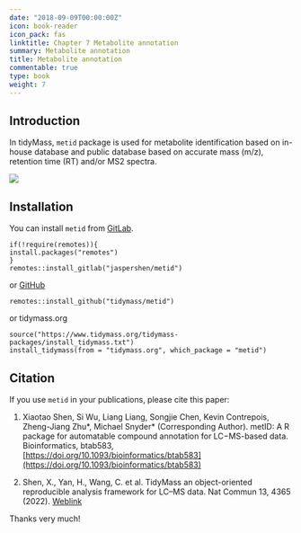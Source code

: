 ```yaml
---
date: "2018-09-09T00:00:00Z"
icon: book-reader
icon_pack: fas
linktitle: Chapter 7 Metabolite annotation
summary: Metabolite annotation
title: Metabolite annotation
commentable: true
type: book
weight: 7
---
```


## Introduction

In tidyMass, `metid` package is  used for metabolite identification based
on in-house database and public database based on accurate mass (m/z),
retention time (RT) and/or MS2 spectra.

![](/docs/chapter7/figures/Figure_1.png)

## Installation

You can install `metid` from [GitLab](https://gitlab.com/tidymass/metid).

```
if(!require(remotes)){
install.packages("remotes")
}
remotes::install_gitlab("jaspershen/metid")
```

or [GitHub](https://github.com/tidymass/metid)

```
remotes::install_github("tidymass/metid")
```

or tidymass.org

```
source("https://www.tidymass.org/tidymass-packages/install_tidymass.txt")
install_tidymass(from = "tidymass.org", which_package = "metid")
```

## Citation

If you use `metid` in your publications, please cite this paper:

1. Xiaotao Shen, Si Wu, Liang Liang, Songjie Chen, Kevin Contrepois, Zheng-Jiang Zhu\*, Michael Snyder\* (Corresponding Author). metID: A R package for automatable compound annotation for LC−MS-based data. Bioinformatics, btab583, [https://doi.org/10.1093/bioinformatics/btab583](https://doi.org/10.1093/bioinformatics/btab583)

2. Shen, X., Yan, H., Wang, C. et al. TidyMass an object-oriented reproducible analysis framework for LC–MS data. Nat Commun 13, 4365 (2022). [Weblink](https://www.nature.com/articles/s41467-022-32155-w)

Thanks very much!